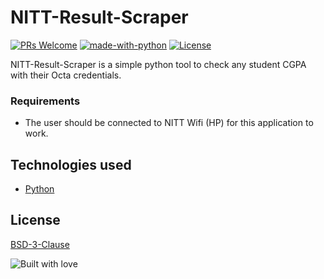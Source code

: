 # NITT-Result-Scraper

[![PRs Welcome](https://img.shields.io/badge/contributions-welcome-brightgreen.svg)](http://makeapullrequest.com) [![made-with-python](https://img.shields.io/badge/made%20with-python-blue.svg)](https://www.python.org/) [![License](https://img.shields.io/badge/license-BSD--3--Clause-orange.svg)](LICENSE)

NITT-Result-Scraper is a simple python tool to check any student CGPA with their Octa credentials.

### Requirements
* The user should be connected to NITT Wifi (HP) for this application to work.

## Technologies used
* [Python](https://www.python.org/) 

## License
[BSD-3-Clause](LICENSE)

![Built with love](http://forthebadge.com/images/badges/built-with-love.svg)
